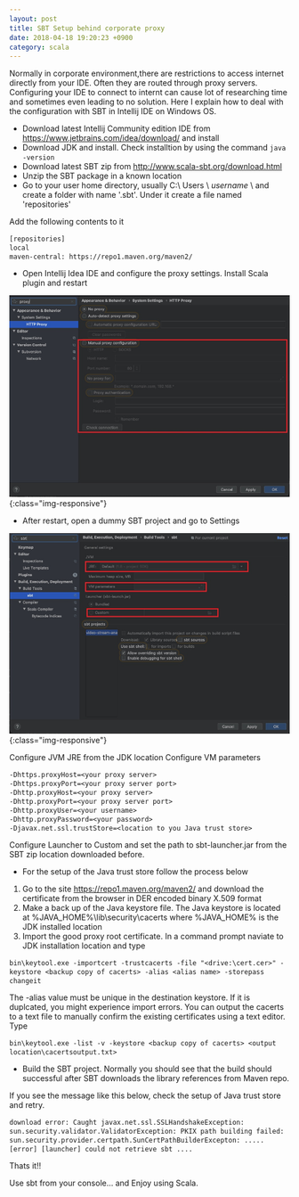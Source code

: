 ```yaml
---
layout: post
title: SBT Setup behind corporate proxy
date: 2018-04-18 19:20:23 +0900
category: scala
---
```


Normally in corporate environment,there are restrictions to access internet directly from your IDE. Often they are routed through proxy servers. Configuring your IDE to connect to internt can cause lot of researching time and sometimes even leading to no solution. Here I explain how to deal with the configuration with SBT in Intellij IDE on Windows OS.

- Download latest Intellij Community edition IDE from <https://www.jetbrains.com/idea/download/> and install
- Download JDK and install. Check installtion by using the command `java -version`
- Download latest SBT zip from <http://www.scala-sbt.org/download.html>
- Unzip the SBT package in a known location
- Go to your user home directory, usually C:\ Users \ _username_ \ and create a folder with name '.sbt'. Under it create a file named 'repositories'

Add the following contents to it

```
[repositories]
local
maven-central: https://repo1.maven.org/maven2/
```

- Open Intellij Idea IDE and configure the proxy settings. Install Scala plugin and restart

![Proxy Configuration on Intellij](/assets/sbtintellijsetup/config1.jpeg){:class="img-responsive"}

- After restart, open a dummy SBT project and go to Settings 

![SBT Configuration on Intellij](/assets/sbtintellijsetup/config2.jpeg){:class="img-responsive"}

Configure JVM JRE from the JDK location
Configure VM parameters 

```
-Dhttps.proxyHost=<your proxy server>
-Dhttps.proxyPort=<your proxy server port>
-Dhttp.proxyHost=<your proxy server>
-Dhttp.proxyPort=<your proxy server port>
-Dhttp.proxyUser=<your username>
-Dhttp.proxyPassword=<your password>
-Djavax.net.ssl.trustStore=<location to you Java trust store>
```
Configure Launcher to Custom and set the path to sbt-launcher.jar from the SBT zip location downloaded before.

- For the setup of the Java trust store follow the process below

1. Go to the site https://repo1.maven.org/maven2/ and download the certificate from the browser in DER encoded binary X.509 format
2. Make a back up of the Java keystore file. The Java keystore is located at %JAVA_HOME%\lib\security\cacerts where %JAVA_HOME% is the JDK installed location
3. Import the good proxy root certificate. In a command prompt naviate to JDK installation location and type 

```
bin\keytool.exe -importcert -trustcacerts -file "<drive:\cert.cer>" -keystore <backup copy of cacerts> -alias <alias name> -storepass changeit
```

The -alias value must be unique in the destination keystore. If it is duplcated, you might experience import errors. You can output the cacerts to a text file to manually confirm the existing certificates using a text editor. Type

```
bin\keytool.exe -list -v -keystore <backup copy of cacerts> <output location\cacertsoutput.txt>
```

- Build the SBT project. Normally you should see that the build should successful after SBT downloads the library references from Maven repo. 

If you see the message like this below, check the setup of Java trust store and retry.

```
download error: Caught javax.net.ssl.SSLHandshakeException: sun.security.validator.ValidatorException: PKIX path building failed: sun.security.provider.certpath.SunCertPathBuilderExcepton: .....
[error] [launcher] could not retrieve sbt ....
```


Thats it!!

Use sbt from your console… and Enjoy using Scala.